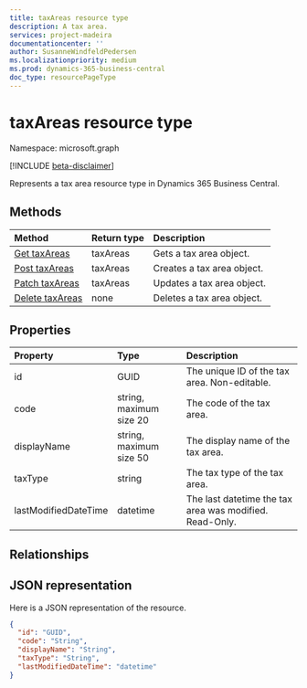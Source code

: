 ```yaml
---
title: taxAreas resource type
description: A tax area.
services: project-madeira
documentationcenter: ''
author: SusanneWindfeldPedersen
ms.localizationpriority: medium
ms.prod: dynamics-365-business-central
doc_type: resourcePageType
---
```


# taxAreas resource type

Namespace: microsoft.graph

[!INCLUDE [beta-disclaimer](../../includes/beta-disclaimer.md)]

Represents a tax area resource type in Dynamics 365 Business Central.

## Methods

| Method                                               | Return type | Description                |
| :--------------------------------------------------- | :---------- | :------------------------- |
| [Get taxAreas](../api/dynamics-taxarea-get.md)       | taxAreas    | Gets a tax area object.    |
| [Post taxAreas](../api/dynamics-create-taxarea.md)   | taxAreas    | Creates a tax area object. |
| [Patch taxAreas](../api/dynamics-taxarea-update.md)  | taxAreas    | Updates a tax area object. |
| [Delete taxAreas](../api/dynamics-taxarea-delete.md) | none        | Deletes a tax area object. |

## Properties

| Property             | Type                    | Description                                             |
| :------------------- | :---------------------- | :------------------------------------------------------ |
| id                   | GUID                    | The unique ID of the tax area. Non-editable.            |
| code                 | string, maximum size 20 | The code of the tax area.                               |
| displayName          | string, maximum size 50 | The display name of the tax area.                       |
| taxType              | string                  | The tax type of the tax area.                           |
| lastModifiedDateTime | datetime                | The last datetime the tax area was modified. Read-Only. |

## Relationships

## JSON representation

Here is a JSON representation of the resource.

```json
{
  "id": "GUID",
  "code": "String",
  "displayName": "String",
  "taxType": "String",
  "lastModifiedDateTime": "datetime"
}
```
